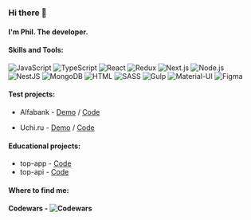 ### Hi there 👋

#### I'm Phil. The developer.

#### Skills and Tools:

![JavaScript](https://img.shields.io/badge/JavaScript-gray?flat&logo=JavaScript)
![TypeScript](https://img.shields.io/badge/TypeScript-grey?flat&logo=TypeScript)
![React](https://img.shields.io/badge/React-grey?flat&logo=React)
![Redux](https://img.shields.io/badge/Redux-grey?flat&logo=Redux)
![Next.js](https://img.shields.io/badge/Next.js-grey?flat&logo=Next.js)
![Node.js](https://img.shields.io/badge/Node.js-grey?flat&logo=Node.js)  
![NestJS](https://img.shields.io/badge/Nest.js-grey?flat&logo=NestJS&logoColor=red)
![MongoDB](https://img.shields.io/badge/MongoDB-gray?flat&logo=MongoDB)
![HTML](https://img.shields.io/badge/HTML5-grey?flat&logo=HTML5)
![SASS](https://img.shields.io/badge/SASS-grey?flat&logo=Sass)
![Gulp](https://img.shields.io/badge/GULP-grey?flat&logo=gulp&logoColor=white)
![Material-UI](https://img.shields.io/badge/Material--UI-grey?flate&logo=Material-UI)
![Figma](https://img.shields.io/badge/Figma-grey?flat&logo=Figma&logoColor=white)

#### Test projects:

- Alfabank - [Demo](https://phildesign.github.io/alfabank-test-task/) / [Code](https://github.com/phildesign/alfabank-test-task)

- Uchi.ru - [Demo](https://phildesign.github.io/frontend-challenge/) / [Code](https://github.com/phildesign/frontend-challenge)

#### Educational projects:

- top-app - [Code](https://github.com/phildesign/top-app)
- top-api - [Code](https://github.com/phildesign/top-api)

#### Where to find me:

#### Codewars - ![Codewars](https://www.codewars.com/users/Phil_23/badges/micro)
